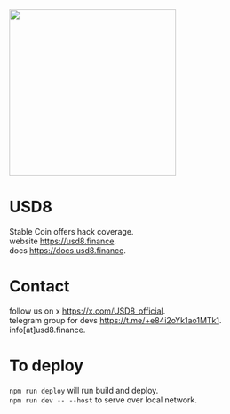 <img src="https://usd8.finance/assets/logo.svg" width="300px" />
<br/>

# USD8     
Stable Coin offers hack coverage.    
website https://usd8.finance.   
docs https://docs.usd8.finance.   

# Contact
follow us on x https://x.com/USD8_official.   
telegram group for devs https://t.me/+e84i2oYk1ao1MTk1.   
info[at]usd8.finance.   


# To deploy
`npm run deploy` will run build and deploy.    
`npm run dev -- --host` to serve over local network.    
